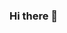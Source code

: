 ### Hi there 👋

<!--
**AlchemicAIO/AlchemicAIO** is a ✨ _special_ ✨ repository because its `README.md` (this file) appears on your GitHub profile.

Here are some ideas to get you started:

- 🔭 I’m currently working on ... Store Manager App 
- 🌱 I’m currently learning ... 
- 👯 I’m looking to collaborate on ... Open Source Coding Projects and DevOps Projects
- 🤔 I’m looking for help with ... LeetCode Blind 75
- 💬 Ask me about ... my Cloud Resume Challenge
- 😄 Pronouns: ...
- ⚡ Fun fact: ... 
[![AlchemicAIO's GitHub stats](https://github-readme-stats.vercel.app/api?username=AlchemicAIO)](https://github.com/anuraghazra/github-readme-stats)
